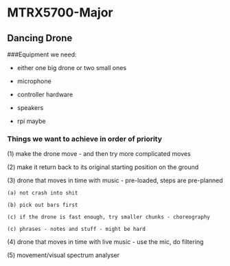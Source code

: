 # MTRX5700-Major

## Dancing Drone

###Equipment we need:

- either one big drone or two small ones

- microphone

- controller hardware

- speakers

- rpi maybe

### Things we want to achieve in order of priority

(1) make the drone move - and then try more complicated moves

(2) make it return back to its original starting position on the ground

(3) drone that moves in time with music - pre-loaded, steps are pre-planned

    (a) not crash into shit

    (b) pick out bars first

    (c) if the drone is fast enough, try smaller chunks - choreography

    (c) phrases - notes and stuff - might be hard

(4) drone that moves in time with live music - use the mic, do filtering

(5) movement/visual spectrum analyser


